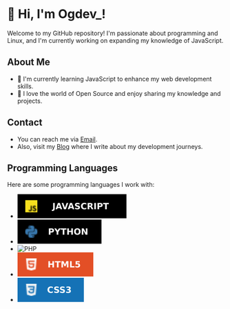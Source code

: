 # 👋 Hi, I'm Ogdev_!

Welcome to my GitHub repository! I'm passionate about programming and Linux, and I'm currently working on expanding my knowledge of JavaScript.

## About Me
- 🌱 I'm currently learning JavaScript to enhance my web development skills.
- 👀 I love the world of Open Source and enjoy sharing my knowledge and projects.

## Contact
- You can reach me via [Email](support@ogdevs.de).
- Also, visit my [Blog](soon) where I write about my development journeys.

## Programming Languages
Here are some programming languages I work with:

- ![JavaScript](Imgs/javascript.svg)
- ![Python](Imgs/py.svg)
- ![PHP](Imgs/php.svg)
- ![HTML](Imgs/html.svg)
- ![CSS](Imgs/css.svg)

